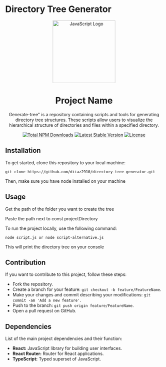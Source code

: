 # Directory Tree Generator


<div align="center">
  <a href="https://javascript.info" target="_blank"><img src="https://img.icons8.com/color/452/javascript--v1.png" width="200" alt="JavaScript Logo"></a>
  <h1>Project Name</h1>
  <p>Generate-tree" is a repository containing scripts and tools for generating directory tree structures. These scripts allow users to visualize the hierarchical structure of directories and files within a specified directory.</p>
</div>


<p align="center">
  <a href="https://www.npmjs.com/package/javascript"><img src="https://img.shields.io/npm/dt/javascript" alt="Total NPM Downloads"></a>
  <a href="https://www.npmjs.com/package/javascript"><img src="https://img.shields.io/npm/v/javascript" alt="Latest Stable Version"></a>
  <a href="https://www.npmjs.com/package/javascript"><img src="https://img.shields.io/npm/l/javascript" alt="License"></a>
</p>


<h2 id="installation">Installation</h2>
<p>To get started, clone this repository to your local machine:</p>
<pre><code class="language-bash">git clone https://github.com/diiaz2910/directory-tree-generator.git
</code></pre>
<p>Then, make sure you have node installed on your machine</p>
<h2 id="usage">Usage</h2>
<p>Get the path of the folder you want to create the tree</p>
<p>Paste the path next to const projectDirectory</p>
<p>To run the project locally, use the following command:</p>
<pre><code class="language-bash">node script.js or node script-alternative.js
</code></pre>
<p>This will print the directory tree on your console</p>
<h2 id="contribution">Contribution</h2>
<p>If you want to contribute to this project, follow these steps:</p>
<ul>
<li>Fork the repository.</li>
<li>Create a branch for your feature: <code>git checkout -b feature/FeatureName</code>.</li>
<li>Make your changes and commit describing your modifications: <code>git commit -am &#39;Add a new feature&#39;</code>.</li>
<li>Push to the branch: <code>git push origin feature/FeatureName</code>.</li>
<li>Open a pull request on GitHub.</li>
</ul>
<h2 id="dependencies">Dependencies</h2>
<p>List of the main project dependencies and their function:</p>
<ul>
<li><strong>React:</strong> JavaScript library for building user interfaces.</li>
<li><strong>React Router:</strong> Router for React applications.</li>
<li><strong>TypeScript:</strong> Typed superset of JavaScript.</li>
</ul>
